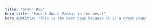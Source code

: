 ```yaml
---
title: "Grynn Buy"
hero_title: "Fast & Good. Pankaj is the best!"
hero_subtitle: "This is the best page because it is a great page"
---
```


